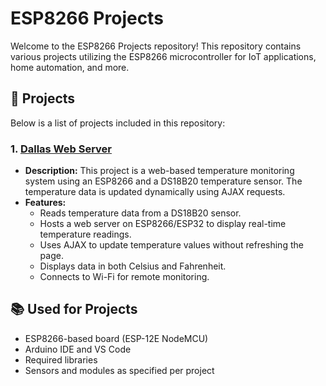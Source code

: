 # ESP8266 Projects

Welcome to the ESP8266 Projects repository! This repository contains various projects utilizing the ESP8266 microcontroller for IoT applications, home automation, and more.


## 🚀 Projects
Below is a list of projects included in this repository:

### 1. [Dallas Web Server](projects/dallas_websever)
- **Description:** This project is a web-based temperature monitoring system using an ESP8266 and a DS18B20 temperature sensor. The temperature data is updated dynamically using AJAX requests.
- **Features:**
  - Reads temperature data from a DS18B20 sensor.
  - Hosts a web server on ESP8266/ESP32 to display real-time temperature readings.
  - Uses AJAX to update temperature values without refreshing the page.
  - Displays data in both Celsius and Fahrenheit.
  - Connects to Wi-Fi for remote monitoring.



## 📚 Used for Projects
- ESP8266-based board (ESP-12E NodeMCU)
- Arduino IDE and VS Code
- Required libraries
- Sensors and modules as specified per project
